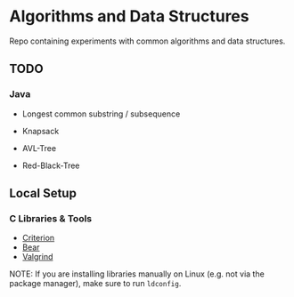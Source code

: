 # Algorithms and Data Structures

Repo containing experiments with common algorithms and data structures.

## TODO

### Java

* Longest common substring / subsequence
* Knapsack

* AVL-Tree
* Red-Black-Tree

## Local Setup

### C Libraries & Tools

* [Criterion](https://github.com/Snaipe/Criterion)
* [Bear](https://github.com/rizsotto/Bear)
* [Valgrind](https://valgrind.org/)

NOTE: If you are installing libraries manually on Linux (e.g. not via the package manager), make sure to run `ldconfig`.
